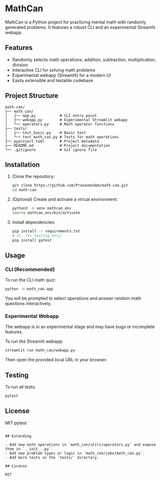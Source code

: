 
# MathCan

MathCan is a Python project for practicing mental math with randomly generated problems. It features a robust CLI and an experimental Streamlit webapp.

## Features
- Randomly selects math operations: addition, subtraction, multiplication, division
- Interactive CLI for solving math problems
- Experimental webapp (Streamlit) for a modern UI
- Easily extensible and testable codebase

## Project Structure

```
math-can/
├── math_can/
│   ├── app.py           # CLI entry point
│   ├── webapp.py        # Experimental Streamlit webapp
│   └── operators.py     # Math operator functions
├── tests/
│   ├── test_basic.py    # Basic test
│   └── test_math_can.py # Tests for math operations
├── pyproject.toml       # Project metadata
├── README.md            # Project documentation
└── .gitignore           # Git ignore file
```

## Installation

1. Clone the repository:
   ```bash
   git clone https://github.com/Pranavmodem/math-can.git
   cd math-can
   ```
2. (Optional) Create and activate a virtual environment:
   ```bash
   python3 -m venv mathcan_env
   source mathcan_env/bin/activate
   ```
3. Install dependencies:
   ```bash
   pip install -r requirements.txt
   # or, for testing only:
   pip install pytest
   ```

## Usage

### CLI (Recommended)

To run the CLI math quiz:

```bash
python -m math_can.app
```

You will be prompted to select operations and answer random math questions interactively.

### Experimental Webapp

The webapp is in an experimental stage and may have bugs or incomplete features.

To run the Streamlit webapp:

```bash
streamlit run math_can/webapp.py
```

Then open the provided local URL in your browser.

## Testing

To run all tests:

```bash
pytest
```

## License

MIT
pytest
```

## Extending

- Add new math operations in `math_can/utils/operators.py` and expose them in `__init__.py`.
- Add new problem types or logic in `math_can/jobs/math_can.py`.
- Add more tests in the `tests/` directory.

## License

MIT
